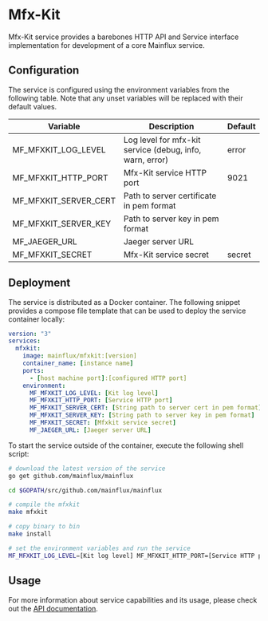 # Mfx-Kit

Mfx-Kit service provides a barebones HTTP API and Service interface implementation for development of a core Mainflux service.

## Configuration

The service is configured using the environment variables from the following table. Note that any unset variables will be replaced with their default values.

| Variable              | Description                                             | Default |
|-----------------------|---------------------------------------------------------|---------|
| MF_MFXKIT_LOG_LEVEL   | Log level for mfx-kit service (debug, info, warn, error) | error   |
| MF_MFXKIT_HTTP_PORT   | Mfx-Kit service HTTP port                                | 9021    |
| MF_MFXKIT_SERVER_CERT | Path to server certificate in pem format                |         |
| MF_MFXKIT_SERVER_KEY  | Path to server key in pem format                        |         |
| MF_JAEGER_URL         | Jaeger server URL                                       |         |
| MF_MFXKIT_SECRET      | Mfx-Kit service secret                                   | secret  |

## Deployment

The service is distributed as a Docker container. The following snippet provides a compose file template that can be used to deploy the service container locally:

```yaml
version: "3"
services:
  mfxkit:
    image: mainflux/mfxkit:[version]
    container_name: [instance name]
    ports:
      - [host machine port]:[configured HTTP port]
    environment:
      MF_MFXKIT_LOG_LEVEL: [Kit log level]
      MF_MFXKIT_HTTP_PORT: [Service HTTP port]
      MF_MFXKIT_SERVER_CERT: [String path to server cert in pem format]
      MF_MFXKIT_SERVER_KEY: [String path to server key in pem format]
      MF_MFXKIT_SECRET: [Mfxkit service secret]
      MF_JAEGER_URL: [Jaeger server URL]
```

To start the service outside of the container, execute the following shell script:

```bash
# download the latest version of the service
go get github.com/mainflux/mainflux

cd $GOPATH/src/github.com/mainflux/mainflux

# compile the mfxkit
make mfxkit

# copy binary to bin
make install

# set the environment variables and run the service
MF_MFXKIT_LOG_LEVEL=[Kit log level] MF_MFXKIT_HTTP_PORT=[Service HTTP port] MF_MFXKIT_SERVER_CERT: [String path to server cert in pem format] MF_MFXKIT_SERVER_KEY: [String path to server key in pem format] MF_JAEGER_URL=[Jaeger server URL] MF_MFXKIT_SECRET: [Mfxkit service secret] $GOBIN/mainflux-kit
```

## Usage

For more information about service capabilities and its usage, please check out the [API documentation](swagger.yaml).

[doc]: http://mainflux.readthedocs.io
